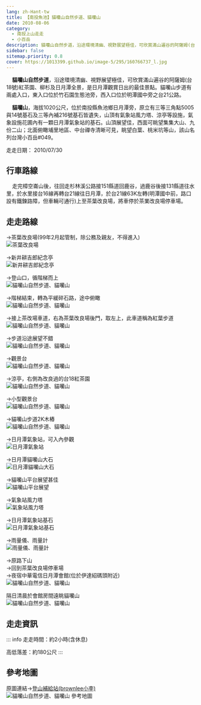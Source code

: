 ```yaml
---
lang: zh-Hant-tw
title: 【南投魚池】貓囒山自然步道、貓囒山
date: 2010-08-06
category: 
  - 南投上山走走
  - 小百岳
description: 貓囒山自然步道，沿途環境清幽、視野展望極佳，可欣賞滿山遍谷的阿薩姆(台18號)紅茶園、柳杉及日月潭全景，是日月潭觀賞日出的最佳景點。貓囒山步道有兩處入口，東入口位於竹石園生態池旁，西入口位於明潭國中旁之台21公路。貓囒山，海拔1020公尺，位於南投縣魚池鄉日月潭旁。山頂展望佳，該山名列台灣小百岳#049。
sidebar: false
sitemap.priority: 0.8
cover: https://1013399.github.io/image-5/295/160766737_l.jpg
---
```


    **貓囒山自然步道**，沿途環境清幽、視野展望極佳，可欣賞滿山遍谷的阿薩姆(台18號)紅茶園、柳杉及日月潭全景，是日月潭觀賞日出的最佳景點。貓囒山步道有兩處入口，東入口位於竹石園生態池旁，西入口位於明潭國中旁之台21公路。 

    **貓囒山**，海拔1020公尺，位於南投縣魚池鄉日月潭旁，原立有三等三角點5005與14號基石及三等內補216號基石皆遺失，山頂有氣象站風力塔、涼亭等設施，氣象設施花圃內有一顆日月潭氣象站的基石。山頂展望佳，西面可眺望集集大山、九份二山；北面俯瞰埔里地區、中台禪寺清晰可見，眺望白葉、桃米坑等山，該山名列台灣小百岳#049。

<!-- more -->

走走日期： 2010/07/30

## 行車路線
    走完樟空崙山後，往回走杉林溪公路接151縣道回鹿谷，過鹿谷後接131縣道往水里，於水里接台16線再轉台21線往日月潭，於台21線63K左轉(明潭國中前，路口設有鐵鍊路障，但車輛可通行)上至茶葉改良場，將車停於茶業改良場停車場。

## 走走路線
→茶葉改良場(99年2月起管制，除公務及親友，不得進入)  
![茶葉改良場](https://1013399.github.io/image-5/295/160766714_l.jpg)

→新井耕吉郎紀念亭  
![新井耕吉郎紀念亭](https://1013399.github.io/image-5/295/160766713_l.jpg)

→登山口，循階梯而上  
![貓囒山自然步道、貓囒山](https://1013399.github.io/image-5/295/160766717_l.jpg)

→階梯結束，轉為平緩碎石路，途中俯瞰  
![貓囒山自然步道、貓囒山](https://1013399.github.io/image-5/295/160766737_l.jpg)

→接上茶改場車道，右為茶葉改良場後門，取左上，此車道稱為紅葉步道  
![貓囒山自然步道、貓囒山](https://1013399.github.io/image-5/295/160766718_l.jpg)

→步道沿途展望不錯  
![貓囒山自然步道、貓囒山](https://1013399.github.io/image-5/295/160766719_l.jpg)

→觀景台  
![貓囒山自然步道、貓囒山](https://1013399.github.io/image-5/295/160766721_l.jpg)

→涼亭，右側為改良過的台18紅茶園  
![貓囒山自然步道、貓囒山](https://1013399.github.io/image-5/295/160766722_l.jpg)

→小型觀景台  
![貓囒山自然步道、貓囒山](https://1013399.github.io/image-5/295/160766724_l.jpg)

→貓囒山步道2K木樁  
![貓囒山自然步道、貓囒山](https://1013399.github.io/image-5/295/160766725_l.jpg)

→日月潭氣象站，可入內參觀  
![日月潭氣象站](https://1013399.github.io/image-5/295/160766727_l.jpg)

→日月潭貓囒山大石  
![日月潭貓囒山大石](https://1013399.github.io/image-5/295/160766728_l.jpg)

→貓囒山平台展望甚佳  
![貓囒山平台展望](https://1013399.github.io/image-5/295/160766729_l.jpg)

→氣象站風力塔  
![氣象站風力塔](https://1013399.github.io/image-5/295/160766731_l.jpg)

→日月潭氣象站基石  
![日月潭氣象站基石](https://1013399.github.io/image-5/295/160766735_l.jpg)

→雨量儀、雨量計  
![雨量儀、雨量計](https://1013399.github.io/image-5/295/160766736_l.jpg)

→原路下山  
→回到茶葉改良場停車場  
→夜宿中華電信日月潭會館(位於伊達紹碼頭附近)  
![貓囒山自然步道、貓囒山](https://1013399.github.io/image-5/295/160766739_l.jpg)

隔日清晨於會館房間遠眺貓囒山  
![貓囒山自然步道、貓囒山](https://1013399.github.io/image-5/295/160766743_l.jpg)

## 走走資訊
::: info
走走時間：約2小時(含休息)

高低落差：約180公尺
:::

## 參考地圖
原圖連結→[登山補給站(brownlee小李)](http://www.keepon.com.tw/ActiveSite/Article/One.asp?ArticleID=25842)  
![貓囒山自然步道、貓囒山 參考地圖](https://1013399.github.io/image-5/295/160766761_l.jpg)